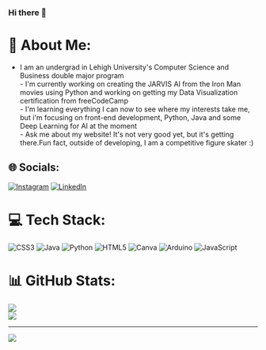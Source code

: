 ### Hi there 👋

# 💫 About Me:
- I am an undergrad in Lehigh University's Computer Science and Business double major program<br>- I'm currently working on creating the JARVIS AI from the Iron Man movies using Python and working on getting my Data Visualization certification from freeCodeCamp<br>- I'm learning everything I can now to see where my interests take me, but i'm focusing on front-end development, Python, Java and some Deep Learning for AI at the moment<br>- Ask me about my website! It's not very good yet, but it's getting there.<br- >Fun fact, outside of developing, I am a competitive figure skater :)

## 🌐 Socials:
[![Instagram](https://img.shields.io/badge/Instagram-%23E4405F.svg?logo=Instagram&logoColor=white)](https://instagram.com/_vvickyzz) [![LinkedIn](https://img.shields.io/badge/LinkedIn-%230077B5.svg?logo=linkedin&logoColor=white)](https://linkedin.com/in/vickyvilleta) 

# 💻 Tech Stack:
![CSS3](https://img.shields.io/badge/css3-%231572B6.svg?style=for-the-badge&logo=css3&logoColor=white) ![Java](https://img.shields.io/badge/java-%23ED8B00.svg?style=for-the-badge&logo=java&logoColor=white) ![Python](https://img.shields.io/badge/python-3670A0?style=for-the-badge&logo=python&logoColor=ffdd54) ![HTML5](https://img.shields.io/badge/html5-%23E34F26.svg?style=for-the-badge&logo=html5&logoColor=white) ![Canva](https://img.shields.io/badge/Canva-%2300C4CC.svg?style=for-the-badge&logo=Canva&logoColor=white) ![Arduino](https://img.shields.io/badge/-Arduino-00979D?style=for-the-badge&logo=Arduino&logoColor=white) ![JavaScript](https://img.shields.io/badge/javascript-%23323330.svg?style=for-the-badge&logo=javascript&logoColor=%23F7DF1E)
# 📊 GitHub Stats:
![](https://github-readme-stats.vercel.app/api?username=heyitsvicky&theme=dark&hide_border=false&include_all_commits=false&count_private=false)<br/>
![](https://github-readme-streak-stats.herokuapp.com/?user=heyitsvicky&theme=dark&hide_border=false)<br/>

---
[![](https://visitcount.itsvg.in/api?id=heyitsvicky&icon=0&color=0)](https://visitcount.itsvg.in)

<!-- Proudly created with GPRM ( https://gprm.itsvg.in ) -->

<!--
**heyitsvicky/heyitsvicky** is a ✨ _special_ ✨ repository because its `README.md` (this file) appears on your GitHub profile.

Here are some ideas to get you started:

- 🔭 I’m currently working on ...
- 🌱 I’m currently learning ...
- 👯 I’m looking to collaborate on ...
- 🤔 I’m looking for help with ...
- 💬 Ask me about ...
- 📫 How to reach me: ...
- 😄 Pronouns: ...
- ⚡ Fun fact: ...
-->
